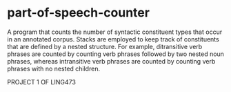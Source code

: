 # part-of-speech-counter
A program that counts the number of syntactic constituent types that occur in an annotated corpus. 
Stacks are employed to keep track of constituents that are defined by a nested structure. For example, ditransitive verb phrases are counted by counting verb phrases followed by two nested noun phrases, whereas intransitive verb phrases are counted by counting verb phrases with no nested children. 

PROJECT 1 OF LING473
